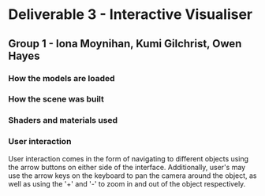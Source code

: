 # Deliverable 3 - Interactive Visualiser
## Group 1 - Iona Moynihan, Kumi Gilchrist, Owen Hayes


### How the models are loaded

### How the scene was built

### Shaders and materials used

### User interaction
User interaction comes in the form of navigating to different objects using the arrow buttons on either side of the interface. Additionally, user's may use the arrow keys on the keyboard to pan the camera around the object, as well as using the '+' and '-' to zoom in and out of the object respectively.
